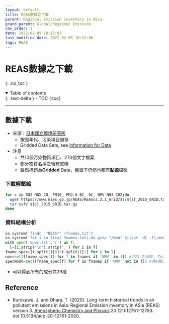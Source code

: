 ```yaml
---
layout: default
title: REAS數據之下載
parent: Regional Emission inventory in ASia
grand_parent: Global/Regional Emission
nav_order: 1
date: 2022-02-05 10:12:03
last_modified_date: 2022-02-05 10:12:08
tags: REAS
---
```


# REAS數據之下載
{: .no_toc }

<details open markdown="block">
  <summary>
    Table of contents
  </summary>
  {: .text-delta }
- TOC
{:toc}
</details>

---
## 數據下載
- 來源：[日本國立環境研究所](https://www.nies.go.jp/REAS/index.html#REASv3.2.1)
  - 按照年代、污染項目儲存  
  - Gridded Data Sets, see [Information for Data](https://www.nies.go.jp/REAS/Brief%20description%20about%20gridded%20data%20v3.2.1.pdf)
- 注意  
  - 共10個污染物質項目、270個文字檔案
  - 部分物質名稱之後有底線`_`
  - 雖然標題為**Gridded** Data，目錄下仍然也都有**點源**檔案

### 下載解壓縮

```bash
for s in SO2 NOX CO_ PM10_ PM2.5 BC_ OC_ NMV NH3 CO2;do 
  wget https://www.nies.go.jp/REAS/REASv3.2.1_Grid/$s/${s}_2015_GRID.tar.gz
  tar xvfz ${s}_2015_GRID.tar.gz
done
```
### 資料結構分析
```python 
os.system('findc  "REAS*" >fnames.txt')
os.system('for i in $(cat fnames.txt);do grep "/mon" $i|cut -d[ -f1;done >spec.txt')
with open('spec.txt','r') as f:
  l=[i.strip('\n').strip('_') for i in f]
fname_spec={i.split()[0]:i.split()[1] for i in l}
nmv=set([fname_spec[f] for f in fnames if 'NMV' in f]) #共21-2(NMV, Total_NMV)種VOC
specNonV=set([fname_spec[f] for f in fnames if 'NMV' not in f]) #共9種CNPS，part(BC,OC,PM2.5,PM10),CO2,ACNS
```
- 可以得到所有的成分共29種


## Reference
- Kurokawa, J. and Ohara, T. (2020). Long-term historical trends in air pollutant emissions in Asia: Regional Emission inventory in ASia (REAS) version 3. [Atmospheric Chemistry and Physics](https://acp.copernicus.org/articles/20/12761/2020/acp-20-12761-2020.html) 20 (21):12761–12793. doi:10.5194/acp-20-12761-2020.